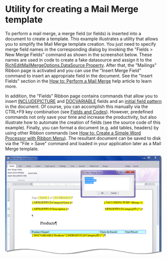 # Utility for creating a Mail Merge template


<p>To perform a mail merge, a merge field (or fields) is inserted into a document to create a template. This example illustrates a utility that allows you to simplify the Mail Merge template creation. You just need to specify merge field names in the corresponding dialog by invoking the "Fields > New Merge Fields" command as shown in the screenshot below. These names are used in code to create a fake datasource and assign it to the <a href="http://documentation.devexpress.com/#CoreLibraries/DevExpressXtraRichEditRichEditMailMergeOptions_DataSourcetopic"><u>RichEditMailMergeOptions.DataSource Property</u></a>. After that, the "Mailings" Ribbon page is activated and you can use the "Insert Merge Field" command to insert an appropriate field in the document. See the "Insert Fields" section in the <a href="http://documentation.devexpress.com/#WindowsForms/CustomDocument6901"><u>How to: Perform a Mail Merge</u></a> help article to learn more.</p><p>In addition, the "Fields" Ribbon page contains commands that allow you to insert <a href="http://documentation.devexpress.com/#WindowsForms/CustomDocument9713"><u>INCLUDEPICTURE</u></a> and <a href="http://documentation.devexpress.com/#WindowsForms/CustomDocument9721"><u>DOCVARIABLE</u></a> fields and an <a href="http://documentation.devexpress.com/#CoreLibraries/clsDevExpressXtraRichEditCommandsInsertFieldCommandtopic"><u>initial field pattern</u></a> in the document. Of course, you can accomplish this manually via the CTRL+F9 key combination (see <a href="http://documentation.devexpress.com/#WindowsForms/CustomDocument9709"><u>Fields and Codes</u></a>). However, predefined commands not only save your time and increase the productivity, but also illustrate how to automate the creation of fields (see the source code of this example). Finally, you can format a document (e.g. add tables, headers) by using other Ribbon commands (see <a href="http://documentation.devexpress.com/#WindowsForms/CustomDocument5812"><u>How to: Create a Simple Word Processor with Ribbon Menu</u></a>). The resultant document can be saved to disk via the "File > Save" command and loaded in your application later as a Mail Merge template.</p><p><img src="https://raw.githubusercontent.com/DevExpress-Examples/utility-for-creating-a-mail-merge-template-e3661/11.1.7+/media/72783015-95dd-4a02-859a-06e70cdbb56e.png"></p>

<br/>


